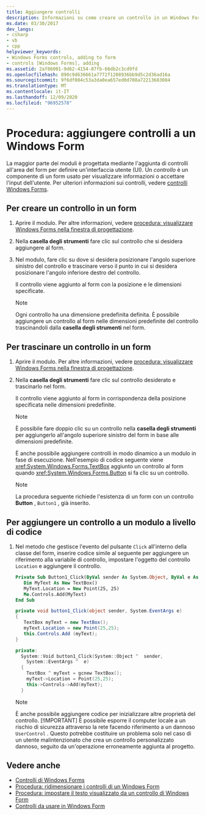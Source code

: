 ```yaml
---
title: Aggiungere controlli
description: Informazioni su come creare un controllo in un Windows Form. Un controllo è un componente di un modulo che è possibile usare per visualizzare informazioni o accettare l'input dell'utente.
ms.date: 03/30/2017
dev_langs:
- csharp
- vb
- cpp
helpviewer_keywords:
- Windows Forms controls, adding to form
- controls [Windows Forms], adding
ms.assetid: 2af86001-9d62-4154-87fb-66db2c3cd9fd
ms.openlocfilehash: 890c9d636661a7772f1208936bb9d5c2d36ad16a
ms.sourcegitcommit: 9f6df084c53a3da0ea657ed0d708a72213683084
ms.translationtype: MT
ms.contentlocale: it-IT
ms.lasthandoff: 12/09/2020
ms.locfileid: "96952578"
---
```

# <a name="how-to-add-controls-to-windows-forms"></a>Procedura: aggiungere controlli a un Windows Form

La maggior parte dei moduli è progettata mediante l'aggiunta di controlli all'area del form per definire un'interfaccia utente (UI). Un *controllo* è un componente di un form usato per visualizzare informazioni o accettare l'input dell'utente. Per ulteriori informazioni sui controlli, vedere [controlli Windows Forms](index.md).

## <a name="to-draw-a-control-on-a-form"></a>Per creare un controllo in un form

1. Aprire il modulo. Per altre informazioni, vedere [procedura: visualizzare Windows Forms nella finestra di progettazione](/previous-versions/visualstudio/visual-studio-2010/w5yd62ts(v=vs.100)).

2. Nella **casella degli strumenti** fare clic sul controllo che si desidera aggiungere al form.

3. Nel modulo, fare clic su dove si desidera posizionare l'angolo superiore sinistro del controllo e trascinare verso il punto in cui si desidera posizionare l'angolo inferiore destro del controllo.

    Il controllo viene aggiunto al form con la posizione e le dimensioni specificate.

    > [!NOTE]
    > Ogni controllo ha una dimensione predefinita definita. È possibile aggiungere un controllo al form nelle dimensioni predefinite del controllo trascinandoli dalla **casella degli strumenti** nel form.

## <a name="to-drag-a-control-to-a-form"></a>Per trascinare un controllo in un form

1. Aprire il modulo. Per altre informazioni, vedere [procedura: visualizzare Windows Forms nella finestra di progettazione](/previous-versions/visualstudio/visual-studio-2010/w5yd62ts(v=vs.100)).

2. Nella **casella degli strumenti** fare clic sul controllo desiderato e trascinarlo nel form.

    Il controllo viene aggiunto al form in corrispondenza della posizione specificata nelle dimensioni predefinite.

    > [!NOTE]
    > È possibile fare doppio clic su un controllo nella **casella degli strumenti** per aggiungerlo all'angolo superiore sinistro del form in base alle dimensioni predefinite.

    È anche possibile aggiungere controlli in modo dinamico a un modulo in fase di esecuzione. Nell'esempio di codice seguente viene <xref:System.Windows.Forms.TextBox> aggiunto un controllo al form quando <xref:System.Windows.Forms.Button> si fa clic su un controllo.

    > [!NOTE]
    > La procedura seguente richiede l'esistenza di un form con un controllo **Button** , `Button1` , già inserito.

## <a name="to-add-a-control-to-a-form-programmatically"></a>Per aggiungere un controllo a un modulo a livello di codice

1. Nel metodo che gestisce l'evento del pulsante `Click` all'interno della classe del form, inserire codice simile al seguente per aggiungere un riferimento alla variabile di controllo, impostare l'oggetto del controllo `Location` e aggiungere il controllo.

    ```vb
    Private Sub Button1_Click(ByVal sender As System.Object, ByVal e As System.EventArgs) Handles Button1.Click
       Dim MyText As New TextBox()
       MyText.Location = New Point(25, 25)
       Me.Controls.Add(MyText)
    End Sub
    ```

    ```csharp
    private void button1_Click(object sender, System.EventArgs e)
    {
       TextBox myText = new TextBox();
       myText.Location = new Point(25,25);
       this.Controls.Add (myText);
    }
    ```

    ```cpp
    private:
      System::Void button1_Click(System::Object ^  sender,
        System::EventArgs ^  e)
      {
        TextBox ^ myText = gcnew TextBox();
        myText->Location = Point(25,25);
        this->Controls->Add(myText);
      }
    ```

    > [!NOTE]
    > È anche possibile aggiungere codice per inizializzare altre proprietà del controllo.
    > [!IMPORTANT]
    > È possibile esporre il computer locale a un rischio di sicurezza attraverso la rete facendo riferimento a un dannoso `UserControl` . Questo potrebbe costituire un problema solo nel caso di un utente malintenzionato che crea un controllo personalizzato dannoso, seguito da un'operazione erroneamente aggiunta al progetto.

## <a name="see-also"></a>Vedere anche

- [Controlli di Windows Forms](index.md)
- [Procedura: ridimensionare i controlli di un Windows Form](how-to-resize-controls-on-windows-forms.md)
- [Procedura: impostare il testo visualizzato da un controllo di Windows Form](how-to-set-the-text-displayed-by-a-windows-forms-control.md)
- [Controlli da usare in Windows Form](controls-to-use-on-windows-forms.md)
